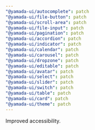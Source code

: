 ```yaml
---
"@yamada-ui/autocomplete": patch
"@yamada-ui/file-button": patch
"@yamada-ui/scroll-area": patch
"@yamada-ui/file-input": patch
"@yamada-ui/pagination": patch
"@yamada-ui/accordion": patch
"@yamada-ui/indicator": patch
"@yamada-ui/calendar": patch
"@yamada-ui/carousel": patch
"@yamada-ui/dropzone": patch
"@yamada-ui/editable": patch
"@yamada-ui/avatar": patch
"@yamada-ui/select": patch
"@yamada-ui/slider": patch
"@yamada-ui/switch": patch
"@yamada-ui/table": patch
"@yamada-ui/card": patch
"@yamada-ui/theme": patch
---
```


Improved accessibility.
